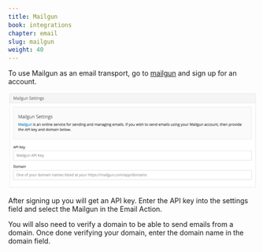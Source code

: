 ```yaml
---
title: Mailgun
book: integrations
chapter: email
slug: mailgun
weight: 40
---
```

To use Mailgun as an email transport, go to [mailgun](http://www.mailgun.com/) and sign up for an account.

![](/assets/img/mailgun.png)

After signing up you will get an API key. Enter the API key into the settings field and select the Mailgun in the Email Action.

You will also need to verify a domain to be able to send emails from a domain. Once done verifying your domain, enter the domain name in the domain field. 
